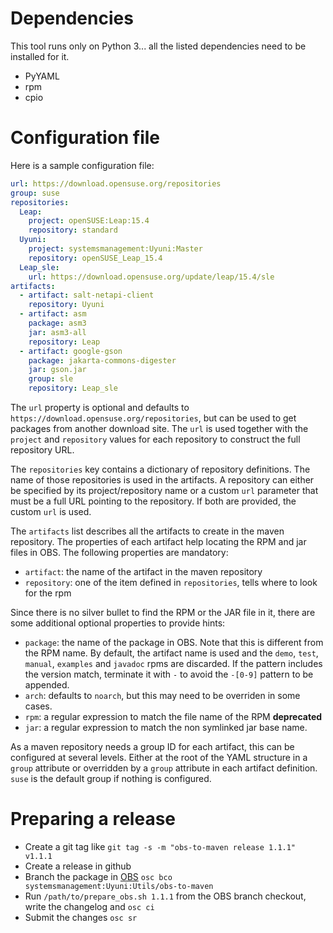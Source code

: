 Dependencies
============

This tool runs only on Python 3... all the listed dependencies need to be installed for it.

* PyYAML
* rpm
* cpio

Configuration file
==================

Here is a sample configuration file:

```yaml
url: https://download.opensuse.org/repositories
group: suse
repositories:
  Leap:
    project: openSUSE:Leap:15.4
    repository: standard
  Uyuni:
    project: systemsmanagement:Uyuni:Master
    repository: openSUSE_Leap_15.4
  Leap_sle:
    url: https://download.opensuse.org/update/leap/15.4/sle
artifacts:
  - artifact: salt-netapi-client
    repository: Uyuni
  - artifact: asm
    package: asm3
    jar: asm3-all
    repository: Leap
  - artifact: google-gson
    package: jakarta-commons-digester
    jar: gson.jar
    group: sle
    repository: Leap_sle
```

The `url` property is optional and defaults to `https://download.opensuse.org/repositories`, but can be used to get packages from another download site.
The `url` is used together with the `project` and `repository` values for each repository to construct the full repository URL.

The `repositories` key contains a dictionary of repository definitions.
The name of those repositories is used in the artifacts.
A repository can either be specified by its project/repository name or a custom `url` parameter that must be a full URL pointing to the repository.
If both are provided, the custom `url` is used.

The `artifacts` list describes all the artifacts to create in the maven repository.
The properties of each artifact help locating the RPM and jar files in OBS. The following properties are mandatory:

* `artifact`: the name of the artifact in the maven repository
* `repository`: one of the item defined in `repositories`, tells where to look for the rpm

Since there is no silver bullet to find the RPM or the JAR file in it, there are some additional optional properties to provide hints:

* `package`: the name of the package in OBS. Note that this is different from the RPM name. By default, the artifact name is used and the `demo`, `test`, `manual`, `examples` and `javadoc` rpms are discarded. If the pattern includes the version match, terminate it with `-` to avoid the `-[0-9]` pattern to be appended.
* `arch`: defaults to `noarch`, but this may need to be overriden in some cases.
* `rpm`: a regular expression to match the file name of the RPM **deprecated**
* `jar`: a regular expression to match the non symlinked jar base name.

As a maven repository needs a group ID for each artifact, this can be configured at several levels.
Either at the root of the YAML structure in a `group` attribute or overridden by a `group` attribute in each artifact definition.
`suse` is the default group if nothing is configured.

Preparing a release
===================

* Create a git tag like `git tag -s -m "obs-to-maven release 1.1.1" v1.1.1`
* Create a release in github
* Branch the package in [OBS](https://build.opensuse.org/package/show/systemsmanagement:Uyuni:Utils/obs-to-maven) `osc bco systemsmanagement:Uyuni:Utils/obs-to-maven`
* Run `/path/to/prepare_obs.sh 1.1.1` from the OBS branch checkout, write the changelog and `osc ci`
* Submit the changes `osc sr`
